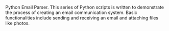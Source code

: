 Python Email Parser.
This series of Python scripts is written to demonstrate the process of creating an email communication system. 
Basic functionalities include sending and receiving an email and attaching files like photos.

